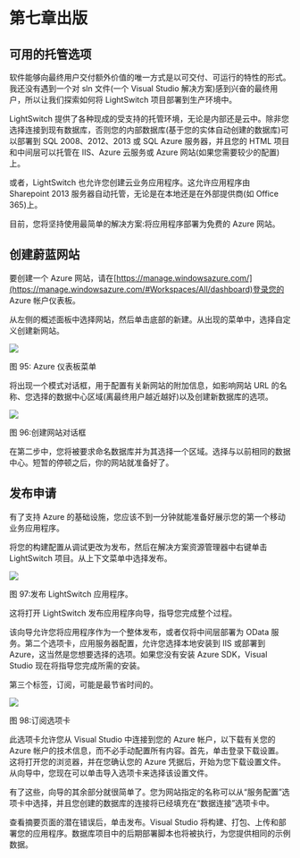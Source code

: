 # 第七章出版

## 可用的托管选项

软件能够向最终用户交付额外价值的唯一方式是以可交付、可运行的特性的形式。我还没有遇到一个对 sln 文件(一个 Visual Studio 解决方案)感到兴奋的最终用户，所以让我们探索如何将 LightSwitch 项目部署到生产环境中。

LightSwitch 提供了各种现成的受支持的托管环境，无论是内部还是云中。除非您选择连接到现有数据库，否则您的内部数据库(基于您的实体自动创建的数据库)可以部署到 SQL 2008、2012、2013 或 SQL Azure 服务器，并且您的 HTML 项目和中间层可以托管在 IIS、Azure 云服务或 Azure 网站(如果您需要较少的配置)上。

或者，LightSwitch 也允许您创建云业务应用程序。这允许应用程序由 Sharepoint 2013 服务器自动托管，无论是在本地还是在外部提供商(如 Office 365)上。

目前，您将坚持使用最简单的解决方案:将应用程序部署为免费的 Azure 网站。

## 创建蔚蓝网站

要创建一个 Azure 网站，请在[https://manage.windowsazure.com/](https://manage.windowsazure.com/#Workspaces/All/dashboard)登录您的 Azure 帐户仪表板。

从左侧的概述面板中选择网站，然后单击底部的新建。从出现的菜单中，选择自定义创建新网站。

![](../Images/image147.jpg)

图 95: Azure 仪表板菜单

将出现一个模式对话框，用于配置有关新网站的附加信息，如影响网站 URL 的名称、您选择的数据中心区域(离最终用户越近越好)以及创建新数据库的选项。

![](../Images/image148.png)

图 96:创建网站对话框

在第二步中，您将被要求命名数据库并为其选择一个区域。选择与以前相同的数据中心。短暂的停顿之后，你的网站就准备好了。

## 发布申请

有了支持 Azure 的基础设施，您应该不到一分钟就能准备好展示您的第一个移动业务应用程序。

将您的构建配置从调试更改为发布，然后在解决方案资源管理器中右键单击 LightSwitch 项目。从上下文菜单中选择发布。

![](../Images/image149.png)

图 97:发布 LightSwitch 应用程序。

这将打开 LightSwitch 发布应用程序向导，指导您完成整个过程。

该向导允许您将应用程序作为一个整体发布，或者仅将中间层部署为 OData 服务。第二个选项卡，应用服务器配置，允许您选择本地安装到 IIS 或部署到 Azure，这当然是您想要选择的选项。如果您没有安装 Azure SDK，Visual Studio 现在将指导您完成所需的安装。

第三个标签，订阅，可能是最节省时间的。

![](../Images/image150.jpg)

图 98:订阅选项卡

此选项卡允许您从 Visual Studio 中连接到您的 Azure 帐户，以下载有关您的 Azure 帐户的技术信息，而不必手动配置所有内容。首先，单击登录下载设置。这将打开您的浏览器，并在您确认您的 Azure 凭据后，开始为您下载设置文件。从向导中，您现在可以单击导入选项卡来选择该设置文件。

有了这些，向导的其余部分就很简单了。您为网站指定的名称可以从“服务配置”选项卡中选择，并且您创建的数据库的连接将已经填充在“数据连接”选项卡中。

查看摘要页面的潜在错误后，单击发布。Visual Studio 将构建、打包、上传和部署您的应用程序。数据库项目中的后期部署脚本也将被执行，为您提供相同的示例数据。